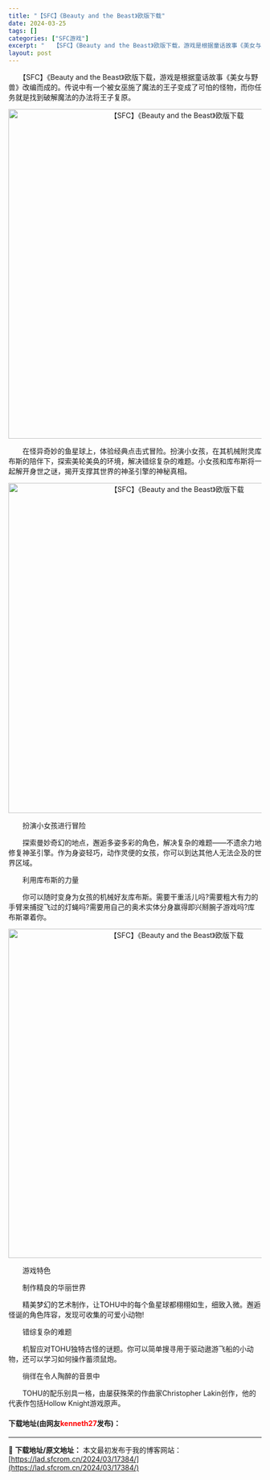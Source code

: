 ```yaml
---
title: "【SFC】《Beauty and the Beast》欧版下载"
date: 2024-03-25
tags: []
categories: ["SFC游戏"]
excerpt: "　　【SFC】《Beauty and the Beast》欧版下载，游戏是根据童话故事《美女与野兽》改编而成的。传说中有一个被女巫施了魔法的王子变成了可怕的怪物，而你任务就是找到破解魔法的办法将王子复原。 　　在怪异奇妙的鱼星球上，体验经典点击式冒险。扮演小女孩，在其机械附灵库布斯的陪伴下，探索美轮&hellip;"
layout: post
---
```


 <p>　　【SFC】《Beauty and the Beast》欧版下载，游戏是根据童话故事《美女与野兽》改编而成的。传说中有一个被女巫施了魔法的王子变成了可怕的怪物，而你任务就是找到破解魔法的办法将王子复原。</p> <p align="center"><img align="" border="0" src="https://lad.sfcrom.cn/wp-content/uploads/2024/03/20240324_6600b14c69cdc.png" width="655" alt="【SFC】《Beauty and the Beast》欧版下载" /></p> <p>　　在怪异奇妙的鱼星球上，体验经典点击式冒险。扮演小女孩，在其机械附灵库布斯的陪伴下，探索美轮美奂的环境，解决错综复杂的难题。小女孩和库布斯将一起解开身世之谜，揭开支撑其世界的神圣引擎的神秘真相。</p> <p align="center"><img align="" border="0" src="https://lad.sfcrom.cn/wp-content/uploads/2024/03/20240324_6600b1525a0d9.png" width="656" alt="【SFC】《Beauty and the Beast》欧版下载" /></p> <p>　　扮演小女孩进行冒险</p> <p>　　探索曼妙奇幻的地点，邂逅多姿多彩的角色，解决复杂的难题&mdash;&mdash;不遗余力地修复神圣引擎。作为身姿轻巧，动作灵便的女孩，你可以到达其他人无法企及的世界区域。</p> <p>　　利用库布斯的力量</p> <p>　　你可以随时变身为女孩的机械好友库布斯。需要干重活儿吗?需要粗大有力的手臂来捕捉飞过的灯蝇吗?需要用自己的奥术实体分身赢得即兴掰腕子游戏吗?库布斯罩着你。</p> <p align="center"><img align="" border="0" src="https://lad.sfcrom.cn/wp-content/uploads/2024/03/20240324_6600b1561dbd4.png" width="654" alt="【SFC】《Beauty and the Beast》欧版下载" /></p> <p>　　游戏特色</p> <p>　　制作精良的华丽世界</p> <p>　　精美梦幻的艺术制作，让TOHU中的每个鱼星球都栩栩如生，细致入微。邂逅怪诞的角色阵容，发现可收集的可爱小动物!</p> <p>　　错综复杂的难题</p> <p>　　机智应对TOHU独特古怪的谜题。你可以简单搜寻用于驱动遨游飞船的小动物，还可以学习如何操作蓄须鼠炮。</p> <p>　　徜徉在令人陶醉的音景中</p> <p>　　TOHU的配乐别具一格，由屡获殊荣的作曲家Christopher Lakin创作，他的代表作包括Hollow Knight游戏原声。</p> <p><h4>下载地址(由网友<font color="red">kenneth27</font>发布)：</h4></p> 

---
📖 **下载地址/原文地址：** 本文最初发布于我的博客网站：[https://lad.sfcrom.cn/2024/03/17384/](https://lad.sfcrom.cn/2024/03/17384/)
